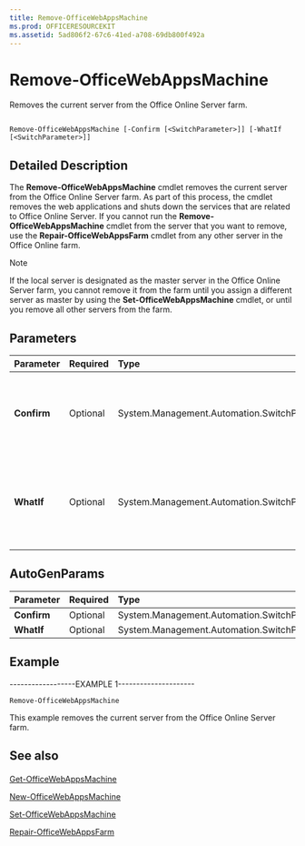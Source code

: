 ```yaml
---
title: Remove-OfficeWebAppsMachine
ms.prod: OFFICERESOURCEKIT
ms.assetid: 5ad806f2-67c6-41ed-a708-69db800f492a
---
```



# Remove-OfficeWebAppsMachine

Removes the current server from the Office Online Server farm.
  
    
    


```

Remove-OfficeWebAppsMachine [-Confirm [<SwitchParameter>]] [-WhatIf [<SwitchParameter>]]
```


## Detailed Description

The **Remove-OfficeWebAppsMachine** cmdlet removes the current server from the Office Online Server farm. As part of this process, the cmdlet removes the web applications and shuts down the services that are related to Office Online Server. If you cannot run the **Remove-OfficeWebAppsMachine** cmdlet from the server that you want to remove, use the **Repair-OfficeWebAppsFarm** cmdlet from any other server in the Office Online farm.
  
    
    

> [!NOTE]
> If the local server is designated as the master server in the Office Online Server farm, you cannot remove it from the farm until you assign a different server as master by using the **Set-OfficeWebAppsMachine** cmdlet, or until you remove all other servers from the farm.
  
    
    


## Parameters



|**Parameter**|**Required**|**Type**|**Description**|
|:-----|:-----|:-----|:-----|
|**Confirm** <br/> |Optional  <br/> |System.Management.Automation.SwitchParameter  <br/> |Prompts you for confirmation before executing the command. For more information, type the following command: **get-help about_commonparameters** <br/> |
|**WhatIf** <br/> |Optional  <br/> |System.Management.Automation.SwitchParameter  <br/> |Displays a message that describes the effect of the command instead of executing the command. For more information, type the following command: **get-help about_commonparameters** <br/> |
   

## AutoGenParams



|**Parameter**|**Required**|**Type**|**Description**|
|:-----|:-----|:-----|:-----|
|**Confirm** <br/> |Optional  <br/> |System.Management.Automation.SwitchParameter  <br/> ||
|**WhatIf** <br/> |Optional  <br/> |System.Management.Automation.SwitchParameter  <br/> ||
   

## Example

------------------EXAMPLE 1---------------------
  
    
    

```
Remove-OfficeWebAppsMachine
```

This example removes the current server from the Office Online Server farm.
  
    
    

## See also


#### 


  
    
    
 [Get-OfficeWebAppsMachine](get-officewebappsmachine.md)
  
    
    
 [New-OfficeWebAppsMachine](new-officewebappsmachine.md)
  
    
    
 [Set-OfficeWebAppsMachine](set-officewebappsmachine.md)
  
    
    
 [Repair-OfficeWebAppsFarm](repair-officewebappsfarm.md)
